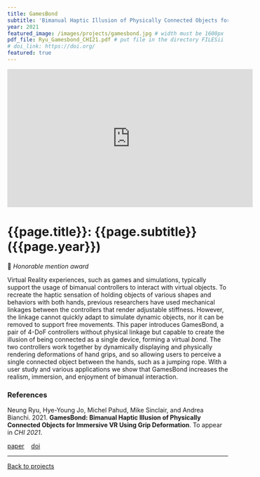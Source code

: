 ```yaml
---
title: GamesBond
subtitle: 'Bimanual Haptic Illusion of Physically Connected Objects for Immersive VR Using Grip Deformation'
year: 2021
featured_image: /images/projects/gamesbond.jpg # width must be 1600px
pdf_file: Ryu_Gamesbond_CHI21.pdf # put file in the directory FILESii
# doi_link: https://doi.org/
featured: true
---
```


<iframe width="560" height="315" src="https://www.youtube.com/embed/0f3wAVNglsk" frameborder="0" allow="accelerometer; autoplay; clipboard-write; encrypted-media; gyroscope; picture-in-picture" allowfullscreen></iframe>

<!-- DO NOT CHANGE MANUALLY -->

# {{page.title}}: {{page.subtitle}} ({{page.year}})

🏅 _Honorable mention award_

Virtual Reality experiences, such as games and simulations, typically support the usage of bimanual controllers to interact with virtual objects. To recreate the haptic sensation of holding objects of various shapes and behaviors with both hands, previous researchers have used mechanical linkages between the controllers that render adjustable stiffness. However, the linkage cannot quickly adapt to simulate dynamic objects, nor it can be removed to support free movements. This paper introduces GamesBond, a pair of 4-DoF controllers without physical linkage but capable to create the illusion of being connected as a single device, forming a virtual _bond_. The two controllers work together by dynamically displaying and physically rendering deformations of hand grips, and so allowing users to perceive a single connected object between the hands, such as a jumping rope. With a user study and various applications we show that GamesBond increases the realism, immersion, and enjoyment of bimanual interaction.
### References

Neung Ryu, Hye-Young Jo, Michel Pahud, Mike Sinclair, and Andrea Bianchi. 2021. **GamesBond: Bimanual Haptic Illusion of Physically Connected Objects for Immersive VR Using Grip Deformation**. To appear in _CHI 2021_.

<!-- DO NOT CHANGE MANUALLY -->

<a href="{{ site.url }}/files/{{ page.year }}/{{ page.pdf_file }}" target="_blank">paper</a>&nbsp;&nbsp;&nbsp;
<a href="{{ page.doi_link }}" target="_blank">doi</a>

---

<a href="/index.html" class="button button--large">Back to projects</a>
